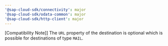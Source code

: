```yaml
---
'@sap-cloud-sdk/connectivity': major
'@sap-cloud-sdk/odata-common': major
'@sap-cloud-sdk/http-client': major
---
```


[Compatibility Note]] The `URL` property of the destination is optional which is possible for destinations of type `MAIL`.

